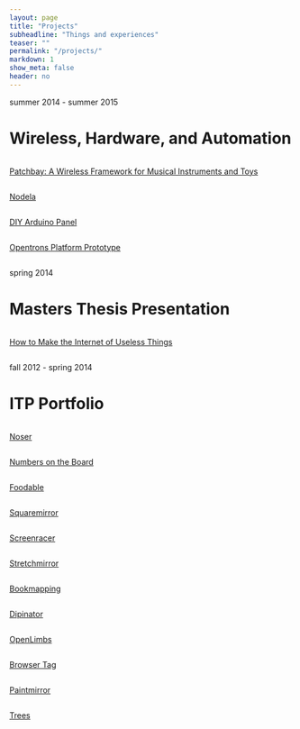 ```yaml
---
layout: page
title: "Projects"
subheadline: "Things and experiences"
teaser: ""
permalink: "/projects/"
markdown: 1
show_meta: false
header: no
---
```


<p class="subheadline">summer 2014 - summer 2015</p>
<h1>Wireless, Hardware, and Automation</h1>

<div class="row t30">
    <div class="medium-6 columns b30">
        <a href="http://patchbay.io" target="_blank">
            <img src="{{ site.url }}/images/patchbay_demo_small.jpg" alt="">
            <p>Patchbay: A Wireless Framework for Musical Instruments and Toys</p>
        </a>
    </div>
    <div class="medium-6 columns b30">
        <a href="{{ site.url }}/hardware/nodela/" >
            <img src="{{ site.url }}/images/nodela_image_small.png" alt="">
            <p>Nodela</p>
        </a>
    </div>
</div>
<div class="row t30">
    <div class="medium-6 columns b30">
        <a href="{{ site.url }}/hardware/panelling-arduino-minis/" >
            <img src="{{ site.url }}/images/diy_arduino_mini_thumb.jpg" alt="">
            <p>DIY Arduino Panel</p>
        </a>
    </div>
    <div class="medium-6 columns b30">
        <a href="{{ site.url }}/projects/opentrons-platform-prototype/" >
            <img src="{{ site.url }}/images/opentrons_small.jpg" alt="">
            <p>Opentrons Platform Prototype</p>
        </a>
    </div>
</div>

<p class="subheadline">spring 2014</p>
<h1>Masters Thesis Presentation</h1>

<div class="row t30 b20">
    <div class="medium-12 columns">
        <a href="{{ site.url }}/projects/how-to-make-the-internet-of-useless-things/" >
            <img src="{{ site.url }}/images/uselessThings.jpg" alt="">
            <p>How to Make the Internet of Useless Things</p>
        </a>
    </div><!-- /.medium-6.columns -->
</div><!-- /.row -->

<p class="subheadline">fall 2012 - spring 2014</p>
<h1>ITP Portfolio</h1>

<div class="row t30">
    <div class="medium-4 columns">
        <a href="{{ site.url }}/projects/noser/" >
            <img src="{{ site.url }}/images/noser_small.png" alt="">
            <p>Noser</p>
        </a>
    </div>
    <div class="medium-4 columns">
        <a href="{{ site.url }}/projects/numbers-on-the-board/" >
            <img src="{{ site.url }}/images/gears_small.png" alt="">
            <p>Numbers on the Board</p>
        </a>
    </div>
    <div class="medium-4 columns">
        <a href="{{ site.url }}/projects/foodable/" >
            <img src="{{ site.url }}/images/foodable_small.png" alt="">
            <p>Foodable</p>
        </a>
    </div>
</div>

<div class="row t30">
    <div class="medium-4 columns">
        <a href="https://andysigler.github.io/squaremirror" >
            <img src="{{ site.url }}/images/squaremirror_small.jpg" alt="">
            <p>Squaremirror</p>
        </a>
    </div>
    <div class="medium-4 columns">
        <a href="{{ site.url }}/projects/screenracer/" >
            <img src="{{ site.url }}/images/screenracer_small.png" alt="">
            <p>Screenracer</p>
        </a>
    </div>
    <div class="medium-4 columns">
        <a href="https://andysigler.github.io/stretchmirror" >
            <img src="{{ site.url }}/images/stretchmirror_small.png" alt="">
            <p>Stretchmirror</p>
        </a>
    </div>
</div>

<div class="row t30">
    <div class="medium-4 columns">
        <a href="{{ site.url }}/projects/bookmapping/" >
            <img src="{{ site.url }}/images/bookmapping_small.png" alt="">
            <p>Bookmapping</p>
        </a>
    </div>
    <div class="medium-4 columns">
        <a href="{{ site.url }}/projects/dipinator/" >
            <img src="{{ site.url }}/images/dipinator_small.png" alt="">
            <p>Dipinator</p>
        </a>
    </div>
    <div class="medium-4 columns">
        <a href="{{ site.url }}/projects/openlimbs/" >
            <img src="{{ site.url }}/images/openlimbs_small.png" alt="">
            <p>OpenLimbs</p>
        </a>
    </div>
</div>

<div class="row t30">
    <div class="medium-4 columns">
        <a href="{{ site.url }}/projects/browser-tag/" >
            <img src="{{ site.url }}/images/bookmarklet_small.png" alt="">
            <p>Browser Tag</p>
        </a>
    </div>
    <div class="medium-4 columns">
        <a href="https://andysigler.github.io/paintmirror" >
            <img src="{{ site.url }}/images/paintmirror_small.jpg" alt="">
            <p>Paintmirror</p>
        </a>
    </div>
    <div class="medium-4 columns">
        <a href="https://andysigler.github.io/trees" >
            <img src="{{ site.url }}/images/trees_small.png" alt="">
            <p>Trees</p>
        </a>
    </div>
</div>
<br />